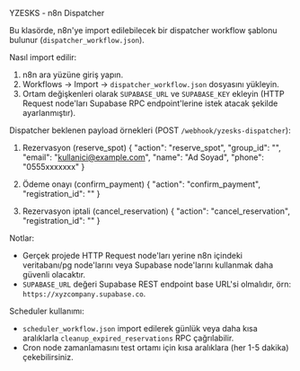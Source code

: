 YZESKS - n8n Dispatcher

Bu klasörde, n8n'ye import edilebilecek bir dispatcher workflow şablonu bulunur (`dispatcher_workflow.json`).

Nasıl import edilir:
1) n8n ara yüzüne giriş yapın.
2) Workflows -> Import -> `dispatcher_workflow.json` dosyasını yükleyin.
3) Ortam değişkenleri olarak `SUPABASE_URL` ve `SUPABASE_KEY` ekleyin (HTTP Request node'ları Supabase RPC endpoint'lerine istek atacak şekilde ayarlanmıştır).

Dispatcher beklenen payload örnekleri (POST `/webhook/yzesks-dispatcher`):

1) Rezervasyon (reserve_spot)
{
  "action": "reserve_spot",
  "group_id": "<group-uuid>",
  "email": "kullanici@example.com",
  "name": "Ad Soyad",
  "phone": "0555xxxxxxx"
}

2) Ödeme onayı (confirm_payment)
{
  "action": "confirm_payment",
  "registration_id": "<registration-uuid>"
}

3) Rezervasyon iptali (cancel_reservation)
{
  "action": "cancel_reservation",
  "registration_id": "<registration-uuid>"
}

Notlar:
- Gerçek projede HTTP Request node'ları yerine n8n içindeki veritabanı/pg node'larını veya Supabase node'larını kullanmak daha güvenli olacaktır.
- `SUPABASE_URL` değeri Supabase REST endpoint base URL'si olmalıdır, örn: `https://xyzcompany.supabase.co`.

Scheduler kullanımı:
- `scheduler_workflow.json` import edilerek günlük veya daha kısa aralıklarla `cleanup_expired_reservations` RPC çağrılabilir.
- Cron node zamanlamasını test ortamı için kısa aralıklara (her 1-5 dakika) çekebilirsiniz.
